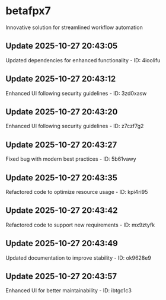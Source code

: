 # betafpx7
Innovative solution for streamlined workflow automation

## Update 2025-10-27 20:43:05
Updated dependencies for enhanced functionality - ID: 4ioolifu


## Update 2025-10-27 20:43:12
Enhanced UI following security guidelines - ID: 3zd0xasw


## Update 2025-10-27 20:43:20
Enhanced UI following security guidelines - ID: z7czf7g2


## Update 2025-10-27 20:43:27
Fixed bug with modern best practices - ID: 5b61vawy


## Update 2025-10-27 20:43:35
Refactored code to optimize resource usage - ID: kpi4ri95


## Update 2025-10-27 20:43:42
Refactored code to support new requirements - ID: mx9ztyfk


## Update 2025-10-27 20:43:49
Updated documentation to improve stability - ID: ok9628e9


## Update 2025-10-27 20:43:57
Enhanced UI for better maintainability - ID: ibtgc1c3

